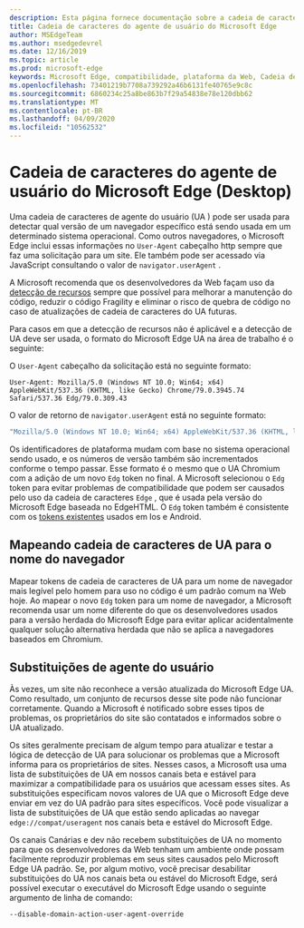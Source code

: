 ```yaml
---
description: Esta página fornece documentação sobre a cadeia de caracteres do agente de usuário do Microsoft Edge
title: Cadeia de caracteres do agente de usuário do Microsoft Edge
author: MSEdgeTeam
ms.author: msedgedevrel
ms.date: 12/16/2019
ms.topic: article
ms.prod: microsoft-edge
keywords: Microsoft Edge, compatibilidade, plataforma da Web, Cadeia de caracteres do agente do usuário, Cadeia de UA, substituição de UA
ms.openlocfilehash: 73401219b7708a739292a46b6131fe40765e9c8c
ms.sourcegitcommit: 6860234c25a8be863b7f29a54838e78e120dbb62
ms.translationtype: MT
ms.contentlocale: pt-BR
ms.lasthandoff: 04/09/2020
ms.locfileid: "10562532"
---
```

# Cadeia de caracteres do agente de usuário do Microsoft Edge (Desktop)  

Uma cadeia de caracteres de agente do usuário \(UA \) pode ser usada para detectar qual versão de um navegador específico está sendo usada em um determinado sistema operacional.  Como outros navegadores, o Microsoft Edge inclui essas informações no `User-Agent` cabeçalho http sempre que faz uma solicitação para um site.  Ele também pode ser acessado via JavaScript consultando o valor de `navigator.userAgent` .  

A Microsoft recomenda que os desenvolvedores da Web façam uso da [detecção de recursos](https://developer.mozilla.org/docs/Learn/Tools_and_testing/Cross_browser_testing/Feature_detection) sempre que possível para melhorar a manutenção do código, reduzir o código Fragility e eliminar o risco de quebra de código no caso de atualizações de cadeia de caracteres do UA futuras.  

Para casos em que a detecção de recursos não é aplicável e a detecção de UA deve ser usada, o formato do Microsoft Edge UA na área de trabalho é o seguinte:

O `User-Agent` cabeçalho da solicitação está no seguinte formato:

```http
User-Agent: Mozilla/5.0 (Windows NT 10.0; Win64; x64) AppleWebKit/537.36 (KHTML, like Gecko) Chrome/79.0.3945.74 Safari/537.36 Edg/79.0.309.43
``` 

O valor de retorno de `navigator.userAgent` está no seguinte formato:

```javascript
"Mozilla/5.0 (Windows NT 10.0; Win64; x64) AppleWebKit/537.36 (KHTML, like Gecko) Chrome/79.0.3945.74 Safari/537.36 Edg/79.0.309.43"
```  

Os identificadores de plataforma mudam com base no sistema operacional sendo usado, e os números de versão também são incrementados conforme o tempo passar.  Esse formato é o mesmo que o UA Chromium com a adição de um novo `Edg` token no final.  A Microsoft selecionou o `Edg` token para evitar problemas de compatibilidade que podem ser causados pelo uso da cadeia de caracteres `Edge` , que é usada pela versão do Microsoft Edge baseada no EdgeHTML.  O `Edg` token também é consistente com os [tokens existentes](https://blogs.windows.com/msedgedev/2017/10/05/microsoft-edge-ios-android-developer/) usados em Ios e Android.

## Mapeando cadeia de caracteres de UA para o nome do navegador
Mapear tokens de cadeia de caracteres de UA para um nome de navegador mais legível pelo homem para uso no código é um padrão comum na Web hoje. Ao mapear o novo `Edg` token para um nome de navegador, a Microsoft recomenda usar um nome diferente do que os desenvolvedores usados para a versão herdada do Microsoft Edge para evitar aplicar acidentalmente qualquer solução alternativa herdada que não se aplica a navegadores baseados em Chromium.

## Substituições de agente do usuário  

Às vezes, um site não reconhece a versão atualizada do Microsoft Edge UA.  Como resultado, um conjunto de recursos desse site pode não funcionar corretamente.  Quando a Microsoft é notificado sobre esses tipos de problemas, os proprietários do site são contatados e informados sobre o UA atualizado.  

Os sites geralmente precisam de algum tempo para atualizar e testar a lógica de detecção de UA para solucionar os problemas que a Microsoft informa para os proprietários de sites.  Nesses casos, a Microsoft usa uma lista de substituições de UA em nossos canais beta e estável para maximizar a compatibilidade para os usuários que acessam esses sites.  As substituições especificam novos valores de UA que o Microsoft Edge deve enviar em vez do UA padrão para sites específicos.  Você pode visualizar a lista de substituições de UA que estão sendo aplicadas ao navegar `edge://compat/useragent` nos canais beta e estável do Microsoft Edge. 

Os canais Canárias e dev não recebem substituições de UA no momento para que os desenvolvedores da Web tenham um ambiente onde possam facilmente reproduzir problemas em seus sites causados pelo Microsoft Edge UA padrão.  Se, por algum motivo, você precisar desabilitar substituições do UA nos canais beta ou estável do Microsoft Edge, será possível executar o executável do Microsoft Edge usando o seguinte argumento de linha de comando:  

```shell
--disable-domain-action-user-agent-override
```  
